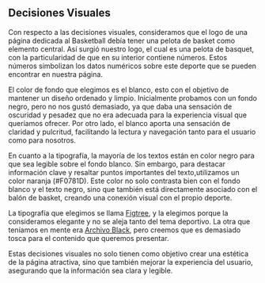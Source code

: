 ## Decisiones Visuales

Con respecto a las decisiones visuales, consideramos que el logo de una página dedicada al Basketball debía tener una pelota de basket como elemento central. Así surgió nuestro logo, el cual es una pelota de basquet, con la particularidad de que en su interior contiene números. Estos números simbolizan los datos numéricos sobre este deporte que se pueden encontrar en nuestra página.

El color de fondo que elegimos es el blanco, esto con el objetivo de mantener un diseño ordenado y limpio. Inicialmente probamos con un fondo negro, pero no nos gustó demasiado, ya que daba una sensación de oscuridad y pesadez que no era adecuada para la experiencia visual que queríamos ofrecer. Por otro lado, el blanco aporta una sensación de claridad y pulcritud, facilitando la lectura y navegación tanto para el usuario como para nosotros.

En cuanto a la tipografía, la mayoría de los textos están en color negro para que sea legible sobre el fondo blanco. Sin embargo, para destacar información clave y resaltar puntos importantes del texto,utilizamos un color naranja (#F0781D). Este color no solo contrasta bien con el fondo blanco y el texto negro, sino que también está directamente asociado con el balón de basket, creando una conexión visual con el propio deporte.

La tipografía que elegimos se llama [Figtree](https://fonts.google.com/specimen/Figtree), y la elegimos porque la consideramos elegante y no se aleja tanto del tema deportivo. La otra que teníamos en mente era [Archivo Black](https://fonts.google.com/specimen/Archivo+Black), pero creemos que es demasiado tosca para el contenido que queremos presentar.

Estas decisiones visuales no solo tienen como objetivo crear una estética de la página atractiva, sino que también mejorar la experiencia del usuario, asegurando que la información sea clara y legible.
